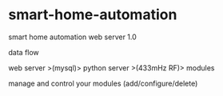 # smart-home-automation
smart home automation web server 1.0

data flow

web server >(mysql)> python server >(433mHz RF)> modules

manage and control your modules (add/configure/delete)
